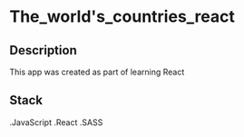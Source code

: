# The_world's_countries_react

## Description

This app was created as part of learning React

## Stack

.JavaScript
.React
.SASS